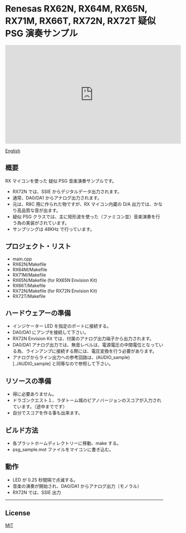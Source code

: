 Renesas RX62N, RX64M, RX65N, RX71M, RX66T, RX72N, RX72T 疑似 PSG 演奏サンプル
=========
   
<iframe width="560" height="315" src="https://www.youtube.com/watch?v=4ZHuMYcSQko" frameborder="0" allow="accelerometer; autoplay; clipboard-write; encrypted-media; gyroscope; picture-in-picture" allowfullscreen></iframe>

[English](README.md)
   
## 概要

RX マイコンを使った 疑似 PSG 音楽演奏サンプルです。 
   
- RX72N では、SSIE からデジタルデータ出力されます。
- 通常、DA0/DA1 からアナログ出力されます。
- 元は、R8C 用に作られた物ですが、RX マイコン内蔵の D/A 出力では、かなり高品質な音が出ます。
- 疑似 PSG クラスでは、主に矩形波を使った（ファミコン並）音楽演奏を行う為の実装がされています。
- サンプリングは 48KHz で行っています。
   
## プロジェクト・リスト

- main.cpp
- RX62N/Makefile
- RX64M/Makefile
- RX71M/Makefile
- RX65N/Makefile (for RX65N Envision Kit)
- RX66T/Makefile
- RX72N/Makefile (for RX72N Envision Kit)
- RX72T/Makefile
   
## ハードウェアーの準備

 - インジケーター LED を指定のポートに接続する。
 - DA0/DA1 にアンプを接続して下さい。
 - RX72N Envision Kit では、付属のアナログ出力端子から出力されます。
 - DA0/DA1 アナログ出力では、無音レベルは、電源電圧の中間電位となっている為、ラインアンプに接続する際には、電圧変換を行う必要があります。
 - アナログからライン出力への参考回路は、(AUDIO_sample)[../AUDIO_sample] と同等なので参照して下さい。
   
## リソースの準備

- 得に必要ありません。
- ドラゴンクエスト１、ラダトーム城のピアノバージョンのスコアが入力されています。（途中までです）
- 自分でスコアを作る事も出来ます。
   
## ビルド方法

- 各プラットホームディレクトリーに移動、make する。
- psg_sample.mot ファイルをマイコンに書き込む。
   
## 動作

- LED が 0.25 秒間隔で点滅する。
- 音楽の演奏が開始され、DA0/DA1 からアナログ出力（モノラル）
- RX72N では、SSIE 出力
    
-----
   
License
----

[MIT](../LICENSE)
